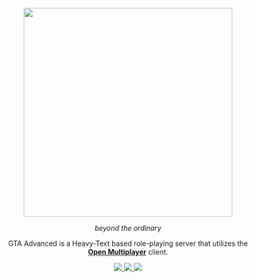 <p align="center">
  <a aria-label="open.mp logo" href="https://gta-advanced.com">
    <img src="https://i.imgur.com/EUR1InC.png" width="420" />
  </a>
</p>

<p align="center">
  <em>beyond the ordinary</em>
</p>

<p align="center">  
GTA Advanced is a Heavy-Text based role-playing server that utilizes the <a href="https://open.mp"><strong>Open Multiplayer</strong></a> client.
</p>

<p align="center">
  <a href="https://discord.gg/gta-advanced">
    <img src="https://img.shields.io/discord/1072622239935107093?label=Discord&color=5865F2" />
  </a>
  <a href="https://twitter.com/advanced_gta">
    <img src="https://img.shields.io/badge/Twitter-00acee?logo=twitter&logoColor=white" />
  </a>
  <a href="https://www.youtube.com/channel/UCXNuJuyYSPIkqIbheIwwG_g">
    <img src="https://img.shields.io/badge/Youtube-f00?logo=youtube&logoColor=white" />
  </a>
</p>
